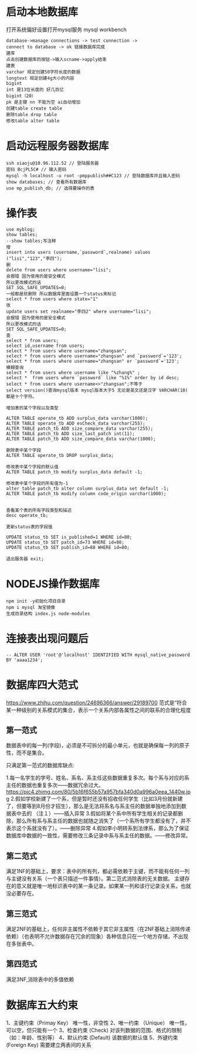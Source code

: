 # 启动本地数据库


打开系统偏好设置打开mysql服务 mysql workbench

```
database->manage connections -> test connection -> 
connect to database -> ok 链接数据库完成
建库
点击创建数据库的按钮->输入scname->apply结束
建表
varchar 规定创建50字符长度的数据
longtext 规定创建4g大小的内容
bigint
int 是13位长度的 好几百亿
bigint（20） 
pk 是主键 nn 不能为空 ai自动增加
创建table create table
删除table drop table
修改table alter table
```
# 启动远程服务器数据库
```
ssh xiaoju@10.96.112.52 // 登陆服务器
密码 BcjPL5C# // 输入密码
mysql -h localhost -u root -pmppublish##C123 // 登陆数据库并且输入密码
show databases; // 查看所有数据库
use mp_publish_db; // 选择要操作的表
```
# 操作表
```
use myblog;
show tables;
--show tables;写注释
增
insert into users (username,`password`,realname) values ("lisi","123","李四");
删
delete from users where username="lisi";
会报错 因为使用的是安全模式
所以更改模式的话
SET SQL_SAFE_UPDATES=0;
一般都是软删除 所以数据库里面设置一个status来标记
select * from users where state="1"
改
update users set realname="李四2" where username="lisi";
会报错 因为使用的是安全模式
所以更改模式的话
SET SQL_SAFE_UPDATES=0;
查
select * from users;
select id,username from users;
select * from users where username="zhangsan";
select * from users where username="zhangsan" and `password`='123';
select * from users where username="zhangsan" or `password`='123';
模糊查询
select * from users where username like "%zhang%" ;
select *  from users where `password` like "%1%" order by id desc;
select * from users where username<>"zhangsan";不等于
select version()查询mysql版本 mysql版本大于5 无论是英文还是汉字 VARCHAR(10)都是十个字符。

增加表的某个字段以及类型

ALTER TABLE operate_tb ADD surplus_data varchar(1000);
ALTER TABLE operate_tb ADD esCheck_data varchar(255);
ALTER TABLE patch_tb ADD size_compare_data varchar(255);
ALTER TABLE patch_tb ADD size_last_patch int(11);
ALTER TABLE patch_tb ADD size_compare_data varchar(1000);

删除表中某个字段
ALTER TABLE operate_tb DROP surplus_data;

修改表中某个字段的默认值
ALTER TABLE patch_tb modify surplus_data default -1;

修改表中某个字段的所有值为-1
alter table patch_tb alter column surplus_data set default -1;
ALTER TABLE patch_tb modify column code_origin varchar(1000);


查看某个表的所有字段类型和描述
desc operate_tb;

更新status表的字段值

UPDATE status_tb SET is_published=1 WHERE id=80;
UPDATE status_tb SET patch_id=73 WHERE id=80;
UPDATE status_tb SET publish_id=88 WHERE id=80;

退出服务器 exit;

```
# NODEJS操作数据库

```
npm init -y初始化项目目录
npm i mysql 淘宝镜像
生成目录结构 index.js node-modules 
```
# 连接表出现问题后

```
-- ALTER USER 'root'@'localhost' IDENTIFIED WITH mysql_native_password BY 'aaaa1234';
```
# 数据库四大范式

https://www.zhihu.com/question/24696366/answer/29189700 范式是“符合某一种级别的关系模式的集合，表示一个关系内部各属性之间的联系的合理化程度

## 第一范式

数据表中的每一列(字段)，必须是不可拆分的最小单元，也就是确保每一列的原子性，而不是集合。

只满足第一范式的数据库缺点:

1.每一名学生的学号、姓名、系名、系主任这些数据重复多次。每个系与对应的系主任的数据也重复多次——数据冗余过大。
https://pic4.zhimg.com/80/5b16f655b57a957bfa340d0a996a0eea_1440w.jpg
2.假如学校新建了一个系，但是暂时还没有招收任何学生（比如3月份就新建了，但要等到8月份才招生），那么是无法将系名与系主任的数据单独地添加到数据表中去的 （注１）——插入异常
3.假如将某个系中所有学生相关的记录都删除，那么所有系与系主任的数据也就随之消失了（一个系所有学生都没有了，并不表示这个系就没有了）。——删除异常
4.假如李小明转系到法律系，那么为了保证数据库中数据的一致性，需要修改三条记录中系与系主任的数据。——修改异常。
## 第二范式

满足1NF的基础上，要求：表中的所有列，都必需依赖于主键，而不能有任何一列与主键没有关系（一个表只描述一件事情）。第二范式消除表的无关数据。 主键存在的意义就是唯一地标识表中的某一条记录。如果某一列和该行记录没关系，也就没必要存在。

## 第三范式

满足2NF的基础上，任何非主属性不依赖于其它非主属性（在2NF基础上消除传递依赖）（也表明不允许数据存在冗余的现象）各种信息只在一个地方存储，不出现在多张表中。

## 第四范式

满足3NF,消除表中的多值依赖

# 数据库五大约束

1、主键约束（Primay Key）
唯一性，非空性
2、唯一约束 （Unique）
唯一性，可以空，但只能有一个
3、检查约束 (Check)
对该列数据的范围、格式的限制（如：年龄、性别等）
4、默认约束 (Default)
该数据的默认值
5、外键约束 (Foreign Key)
需要建立两表间的关系